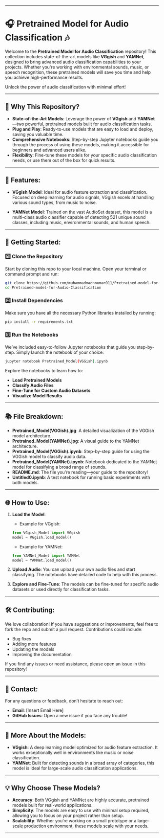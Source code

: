 
---

# 🎧 **Pretrained Model for Audio Classification** 🎶

Welcome to the **Pretrained Model for Audio Classification** repository! This collection includes state-of-the-art models like **VGgish** and **YAMNet**, designed to bring advanced audio classification capabilities to your projects. Whether you're working with environmental sounds, music, or speech recognition, these pretrained models will save you time and help you achieve high-performance results.

Unlock the power of audio classification with minimal effort!

---

## 🚀 **Why This Repository?**

* **State-of-the-Art Models**: Leverage the power of **VGgish** and **YAMNet**—two powerful, pretrained models built for audio classification tasks.
* **Plug and Play**: Ready-to-use models that are easy to load and deploy, saving you valuable time.
* **Comprehensive Notebooks**: Step-by-step Jupyter notebooks guide you through the process of using these models, making it accessible for beginners and advanced users alike.
* **Flexibility**: Fine-tune these models for your specific audio classification needs, or use them out of the box for quick results.

---

## 🔧 **Features**:

* **VGgish Model**: Ideal for audio feature extraction and classification. Focused on deep learning for audio signals, VGgish excels at handling various sound types, from music to noise.

* **YAMNet Model**: Trained on the vast AudioSet dataset, this model is a multi-class audio classifier capable of detecting 521 unique sound classes, including music, environmental sounds, and human speech.

---

## 🌟 **Getting Started**:

### 1️⃣ **Clone the Repository**

Start by cloning this repo to your local machine. Open your terminal or command prompt and run:

```bash
git clone https://github.com/muhammadmadnouman911/Pretrained-model-for-Audio-Classification.git
cd Pretrained-model-for-Audio-Classification
```

### 2️⃣ **Install Dependencies**

Make sure you have all the necessary Python libraries installed by running:

```bash
pip install -r requirements.txt
```

### 3️⃣ **Run the Notebooks**

We’ve included easy-to-follow Jupyter notebooks that guide you step-by-step. Simply launch the notebook of your choice:

```bash
jupyter notebook Pretrained_Model(VGGish).ipynb
```

Explore the notebooks to learn how to:

* **Load Pretrained Models**
* **Classify Audio Files**
* **Fine-Tune for Custom Audio Datasets**
* **Visualize Model Results**

---

## 📚 **File Breakdown**:

* **Pretrained\_Model(VGGish).jpg**: A detailed visualization of the VGGish model architecture.
* **Pretrained\_Model(YAMNet).jpg**: A visual guide to the YAMNet architecture.
* **Pretrained\_Model(VGGish).ipynb**: Step-by-step guide for using the VGGish model to classify audio data.
* **Pretrained\_Model(YAMNet).ipynb**: Notebook dedicated to the YAMNet model for classifying a broad range of sounds.
* **README.md**: The file you're reading—your guide to the repository!
* **Untitled0.ipynb**: A test notebook for running basic experiments with both models.

---

## 🌐 **How to Use**:

1. **Load the Model**:

   * Example for VGgish:

   ```python
   from VGgish_Model import VGgish
   model = VGgish.load_model()
   ```

   * Example for YAMNet:

   ```python
   from YAMNet_Model import YAMNet
   model = YAMNet.load_model()
   ```

2. **Upload Audio**: You can upload your own audio files and start classifying. The notebooks have detailed code to help with this process.

3. **Explore and Fine-Tune**: The models can be fine-tuned for specific audio datasets or used directly for classification tasks.

---

## 🛠 **Contributing**:

We love collaboration! If you have suggestions or improvements, feel free to fork the repo and submit a pull request. Contributions could include:

* Bug fixes
* Adding more features
* Updating the models
* Improving the documentation

If you find any issues or need assistance, please open an issue in this repository!

---

## 📧 **Contact**:

For any questions or feedback, don’t hesitate to reach out:

* **Email**: \[Insert Email Here]
* **GitHub Issues**: Open a new issue if you face any trouble!

---

## 🌟 **More About the Models**:

* **VGgish**: A deep learning model optimized for audio feature extraction. It works exceptionally well in environments like music or noise classification.
* **YAMNet**: Built for detecting sounds in a broad array of categories, this model is ideal for large-scale audio classification applications.

---

## 💡 **Why Choose These Models?**

* **Accuracy**: Both VGgish and YAMNet are highly accurate, pretrained models built for real-world applications.
* **Simplicity**: The models are easy to use with minimal setup required, allowing you to focus on your project rather than setup.
* **Scalability**: Whether you’re working on a small prototype or a large-scale production environment, these models scale with your needs.

---

